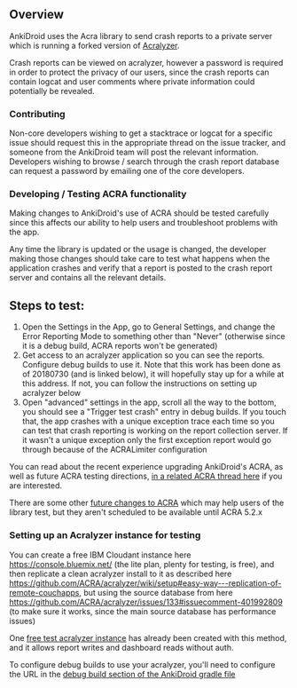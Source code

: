 ## Overview

AnkiDroid uses the Acra library to send crash reports to a private server which is running a forked version of [Acralyzer](https://github.com/ankidroid/acralyzer).

Crash reports can be viewed on acralyzer, however a password is required in order to protect the privacy of our users, since the crash reports can contain logcat and user comments where private information could potentially be revealed.

### Contributing
Non-core developers wishing to get a stacktrace or logcat for a specific issue should request this in the appropriate thread on the issue tracker, and someone from the AnkiDroid team will post the relevant information. Developers wishing to browse / search through the crash report database can request a password by emailing one of the core developers.

### Developing / Testing ACRA functionality
Making changes to AnkiDroid's use of ACRA should be tested carefully since this affects our ability to help users and troubleshoot problems with the app.

Any time the library is updated or the usage is changed, the developer making those changes should take care to test what happens when the application crashes and verify that a report is posted to the crash report server and contains all the relevant details.

## Steps to test:

1.  Open the Settings in the App, go to General Settings, and change the Error Reporting Mode to something other than "Never" (otherwise since it is a debug build, ACRA reports won't be generated)    
1.  Get access to an acralyzer application so you can see the reports. Configure debug builds to use it. Note that this work has been done as of 20180730 (and is linked below), it will hopefully stay up for a while at this address. If not, you can follow the instructions on setting up acralyzer below
1.  Open "advanced" settings in the app, scroll all the way to the bottom, you should see a "Trigger test crash" entry in debug builds. If you touch that, the app crashes with a unique exception trace each time so you can test that crash reporting is working on the report collection server. If it wasn't a unique exception only the first exception report would go through because of the ACRALimiter configuration

You can read about the recent experience upgrading AnkiDroid's ACRA, as well as future ACRA testing directions, [in a related ACRA thread here](https://github.com/ACRA/acra/commit/05e9a5384a981f905913b524f323108838154fe7#commitcomment-29569186) if you are interested.

There are some other [future changes to ACRA](https://github.com/ACRA/acra/pull/680) which may help users of the library test, but they aren't scheduled to be available until ACRA 5.2.x

### Setting up an Acralyzer instance for testing
You can create a free IBM Cloudant instance here https://console.bluemix.net/ (the lite plan, plenty for testing, is free), and then replicate a clean acralyzer install to it as described here https://github.com/ACRA/acralyzer/wiki/setup#easy-way---replication-of-remote-couchapps, but using the source database from here https://github.com/ACRA/acralyzer/issues/133#issuecomment-401992809 (to make sure it works, since the main source database has performance issues)

One [free test acralyzer instance](https://918f7f55-f238-436c-b34f-c8b5f1331fe5-bluemix.cloudant.com/acralyzer/_design/acralyzer/index.html#/dashboard/) has already been created with this method, and it allows report writes and dashboard reads without auth.

To configure debug builds to use your acralyzer, you'll need to configure the URL in the [debug build section of the AnkiDroid gradle file](https://github.com/ankidroid/Anki-Android/blob/master/AnkiDroid/build.gradle#L27)